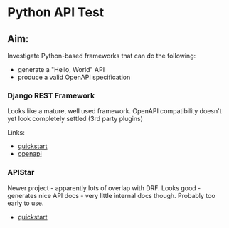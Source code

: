 # Python API Test

## Aim: 

Investigate Python-based frameworks that can do the following:

 * generate a "Hello, World" API
 * produce a valid OpenAPI specification

### Django REST Framework

Looks like a mature, well used framework. OpenAPI compatibility doesn't yet look completely settled (3rd party plugins)

Links:

* [quickstart](http://www.django-rest-framework.org/tutorial/quickstart/)
* [openapi](http://www.django-rest-framework.org/topics/documenting-your-api/)

### APIStar

Newer project - apparently lots of overlap with DRF. Looks good - generates nice API docs - very little internal docs though. Probably too early to use.

 * [quickstart](https://docs.apistar.com/)
